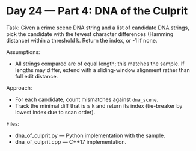 # Day 24 — Part 4: DNA of the Culprit

Task: Given a crime scene DNA string and a list of candidate DNA strings, pick the candidate with the fewest character differences (Hamming distance) within a threshold k. Return the index, or -1 if none.

Assumptions:
- All strings compared are of equal length; this matches the sample. If lengths may differ, extend with a sliding-window alignment rather than full edit distance.

Approach:
- For each candidate, count mismatches against `dna_scene`.
- Track the minimal diff that is ≤ k and return its index (tie-breaker by lowest index due to scan order).

Files:
- dna_of_culprit.py — Python implementation with the sample.
- dna_of_culprit.cpp — C++17 implementation.
